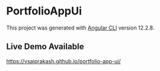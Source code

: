 # PortfolioAppUi

This project was generated with [Angular CLI](https://github.com/angular/angular-cli) version 12.2.8.

## Live Demo Available
https://vsaiprakash.github.io/portfolio-app-ui/
